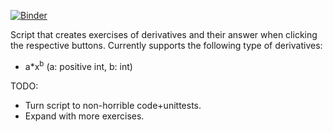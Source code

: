 [![Binder](https://mybinder.org/badge_logo.svg)](https://mybinder.org/v2/gh/FermiParadox/students_math_jupyter/master?filepath=simple_derivatives.ipynb)

Script that creates exercises of derivatives and their answer when clicking the respective buttons. Currently supports the following type of derivatives:
- a*x<sup>b</sup> (a: positive int, b: int)

TODO: 
- Turn script to non-horrible code+unittests. 
- Expand with more exercises. 

